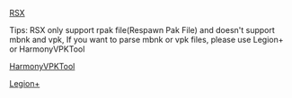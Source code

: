 [RSX](https://github.com/r-ex/rsx)

Tips: RSX only support rpak file(Respawn Pak File) and doesn't support mbnk and vpk, If you want to parse mbnk or vpk files, please use Legion+ or HarmonyVPKTool

[HarmonyVPKTool](https://github.com/harmonytf/HarmonyVPKTool)

[Legion+](https://github.com/r-ex/LegionPlus)
